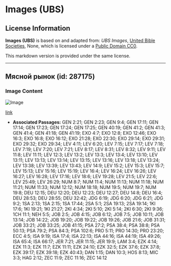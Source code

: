# Images (UBS)

## License Information

**Images (UBS)** is based on and adapted from: _UBS Images_, [United Bible Societies](https://unitedbiblesocieties.org/), None, which is licensed under a [Public Domain CC0](https://creativecommons.org/public-domain/cc0/).

This markdown version is provided under the same license.



--------------------------------

## Мясной рынок (id: 287175)

### Image Content

![Image](https://cdn.aquifer.bible/aquifer-content/resources/Media/WEB-0625_meat_market.jpg)

[link](https://cdn.aquifer.bible/aquifer-content/resources/Media/WEB-0625_meat_market.jpg)

* **Associated Passages:** GEN 2:21; GEN 2:23; GEN 9:4; GEN 17:11; GEN 17:14; GEN 17:23; GEN 17:24; GEN 17:25; GEN 40:19; GEN 41:2; GEN 41:3; GEN 41:4; GEN 41:18; GEN 41:19; EXO 4:7; EXO 12:8; EXO 12:46; EXO 16:3; EXO 16:8; EXO 16:12; EXO 21:28; EXO 22:30; EXO 29:14; EXO 29:31; EXO 29:32; EXO 29:34; LEV 4:11; LEV 6:20; LEV 7:15; LEV 7:17; LEV 7:18; LEV 7:19; LEV 7:20; LEV 7:21; LEV 8:17; LEV 8:31; LEV 8:32; LEV 9:11; LEV 11:8; LEV 11:11; LEV 12:3; LEV 13:2; LEV 13:3; LEV 13:4; LEV 13:10; LEV 13:11; LEV 13:13; LEV 13:14; LEV 13:15; LEV 13:16; LEV 13:18; LEV 13:24; LEV 13:38; LEV 13:39; LEV 13:43; LEV 14:9; LEV 15:2; LEV 15:3; LEV 15:7; LEV 15:13; LEV 15:16; LEV 15:19; LEV 16:4; LEV 16:24; LEV 16:26; LEV 16:27; LEV 16:28; LEV 17:16; LEV 18:6; LEV 19:28; LEV 21:5; LEV 22:6; LEV 25:49; LEV 26:29; NUM 8:7; NUM 11:4; NUM 11:13; NUM 11:18; NUM 11:21; NUM 11:33; NUM 12:12; NUM 18:18; NUM 19:5; NUM 19:7; NUM 19:8; DEU 12:15; DEU 12:20; DEU 12:23; DEU 12:27; DEU 14:8; DEU 16:4; DEU 28:53; DEU 28:55; DEU 32:42; JDG 6:19; JDG 6:20; JDG 6:21; JDG 9:2; 1SA 2:13; 1SA 2:15; 1SA 17:44; 2SA 5:1; 2SA 19:13; 2SA 19:14; 1KI 17:6; 1KI 19:21; 1KI 21:27; 2KI 4:34; 2KI 5:10; 2KI 5:14; 2KI 6:30; 2KI 9:36; 1CH 11:1; NEH 5:5; JOB 2:5; JOB 4:15; JOB 6:12; JOB 7:5; JOB 10:11; JOB 13:14; JOB 14:22; JOB 19:20; JOB 19:22; JOB 19:26; JOB 21:6; JOB 31:31; JOB 33:21; JOB 33:25; JOB 41:15; PSA 27:2; PSA 38:4; PSA 38:8; PSA 50:13; PSA 79:2; PSA 84:3; PSA 102:6; PRO 5:11; PRO 14:30; PRO 23:20; ECC 4:5; ISA 9:19; ISA 17:4; ISA 22:13; ISA 44:16; ISA 44:19; ISA 49:26; ISA 65:4; ISA 66:17; JER 7:21; JER 11:15; JER 19:9; LAM 3:4; EZK 4:14; EZK 11:3; EZK 11:7; EZK 11:11; EZK 24:10; EZK 32:5; EZK 37:6; EZK 37:8; EZK 39:17; EZK 39:18; EZK 40:43; DAN 1:15; DAN 10:3; HOS 8:13; MIC 3:3; HAG 2:12; ZEC 11:9; ZEC 11:16; ZEC 14:12

